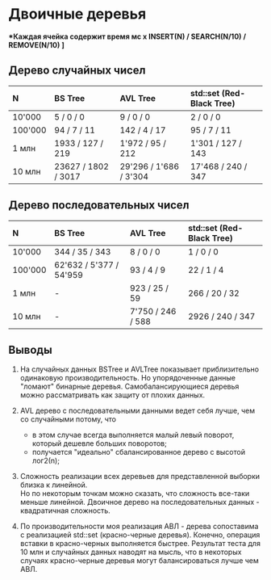 # Двоичные деревья

__*Каждая ячейка содержит время мс х INSERT(N) /  SEARCH(N/10) / REMOVE(N/10) ]__


## Дерево случайных чисел  

|   N   |      BS Tree          |   AVL Tree        |   std::set (Red-Black Tree)  |
| :---- | :-------------------- |:----------------- |:---------------------------- |
| 10'000 |   5 / 0 / 0          |    9 / 0 / 0          |     2 / 0 / 0     |
| 100'000 |  94 / 7 / 11        |    142 / 4 / 17         |     95 / 7 / 11     |
| 1 млн  |  1933 / 127 / 219    |    1'972 / 95 / 212      |  1'301 / 127 / 143     |
| 10 млн |  23627 / 1802 / 3017 |    29'296 / 1'686 / 3'304   |  17'468 / 240 / 347 |


## Дерево последовательных чисел  

|   N   |      BS Tree          |   AVL Tree        |   std::set (Red-Black Tree)  |
| :---- | :-------------------- |:----------------- |:---------------------------- |
| 10'000 |   344 / 35 / 343     |    8 / 0 / 0       |     1 / 0 / 0     |
| 100'000 |  62'632 / 5'377 / 54'959  |  93 / 4 / 9  |         22 / 1 / 4     |
| 1 млн  |  -                   |  923 / 25 / 59   |      266 / 20 / 32     |
| 10 млн |  -                   |    7'750 / 246 / 588 |     2926 / 240 / 347 |



## Выводы

1) На случайных данных BSTree и AVLTree показывает приблизительно одинаковую производительность.
   Но упорядоченные данные "ломают" бинарные деревья. Самобалансирующиеся деревья можно рассматривать
   как защиту от плохих данных.

2) AVL дерево с последовательными данными ведет себя лучше, чем со случайными потому, что
    - в этом случае всегда выполняется малый левый поворот, который дешевле больших поворотов; 
    - получается "идеально" сбалансированное дерево с высотой лог2(n);

3) Сложность реализации всех деревьев для представленной выборки близка к линейной.  
   Но по некоторым точкам можно сказать, что сложность все-таки меньше линейной.
   Двоичное дерево на последовательных данных - квадратичная сложность.

4) По производительности моя реализация АВЛ - дерева сопоставима с реализацией std::set (красно-черные деревья).
   Конечно, операция вставки в красно-черных выполняется быстрее.
   Результат теста для 10 млн и случайных данных наводят на мысль, что в некоторых случаях 
   красно-черные деревья могут балансироваться лучше чем АВЛ.